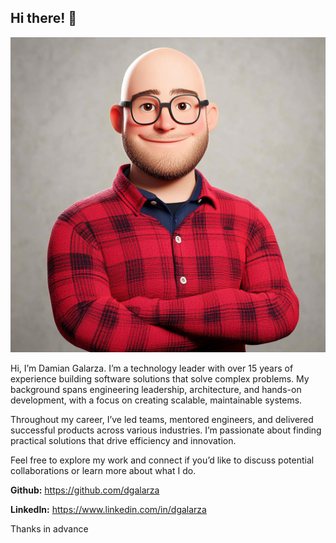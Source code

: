 ## Hi there! 👋

<img class="avatar" src="/images/avatar.png" alt="avatar">

Hi, I’m Damian Galarza.
I’m a technology leader with over 15 years of experience building software solutions that solve complex problems. My background spans engineering leadership, architecture, and hands-on development, with a focus on creating scalable, maintainable systems.

Throughout my career, I’ve led teams, mentored engineers, and delivered successful products across various industries. I’m passionate about finding practical solutions that drive efficiency and innovation.

Feel free to explore my work and connect if you’d like to discuss potential collaborations or learn more about what I do.

<p><strong>Github:</strong> <a href="https://github.com/dgalarza">https://github.com/dgalarza</a></p>
<p><strong>LinkedIn:</strong> <a href="https://www.linkedin.com/in/dgalarza">https://www.linkedin.com/in/dgalarza</a></p>

Thanks in advance
